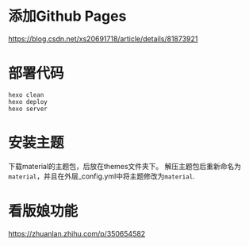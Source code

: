 

# 添加Github Pages

https://blog.csdn.net/xs20691718/article/details/81873921


# 部署代码

```
hexo clean
hexo deploy
hexo server

```

# 安装主题 

下载material的主题包，后放在themes文件夹下。
解压主题包后重新命名为`material`，并且在外层_config.yml中将主题修改为`material`.


# 看版娘功能

https://zhuanlan.zhihu.com/p/350654582


